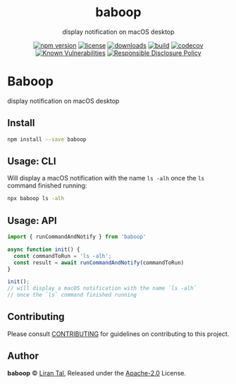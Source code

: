 <!-- markdownlint-disable -->

<p align="center"><h1 align="center">
  baboop
</h1>

<p align="center">
  display notification on macOS desktop
</p>

<p align="center">
  <a href="https://www.npmjs.org/package/baboop"><img src="https://badgen.net/npm/v/baboop" alt="npm version"/></a>
  <a href="https://www.npmjs.org/package/baboop"><img src="https://badgen.net/npm/license/baboop" alt="license"/></a>
  <a href="https://www.npmjs.org/package/baboop"><img src="https://badgen.net/npm/dt/baboop" alt="downloads"/></a>
  <a href="https://github.com/lirantal/baboop/actions?workflow=CI"><img src="https://github.com/lirantal/baboop/workflows/CI/badge.svg" alt="build"/></a>
  <a href="https://codecov.io/gh/lirantal/baboop"><img src="https://badgen.net/codecov/c/github/lirantal/baboop" alt="codecov"/></a>
  <a href="https://snyk.io/test/github/lirantal/baboop"><img src="https://snyk.io/test/github/lirantal/baboop/badge.svg" alt="Known Vulnerabilities"/></a>
  <a href="./SECURITY.md"><img src="https://img.shields.io/badge/Security-Responsible%20Disclosure-yellow.svg" alt="Responsible Disclosure Policy" /></a>
</p>

# Baboop

display notification on macOS desktop

## Install

```bash
npm install --save baboop
```
## Usage: CLI

Will display a macOS notification with the name `ls -alh` once the `ls` command finished running:

```bash
npx baboop ls -alh
```

## Usage: API

```js
import { runCommandAndNotify } from 'baboop'

async function init() {
  const commandToRun = 'ls -alh';
  const result = await runCommandAndNotify(commandToRun)
}

init();
// will display a macOS notification with the name `ls -alh`
// once the `ls` command finished running
```

## Contributing

Please consult [CONTRIBUTING](./CONTRIBUTING.md) for guidelines on contributing to this project.

## Author

**baboop** © [Liran Tal](https://github.com/lirantal), Released under the [Apache-2.0](./LICENSE) License.
